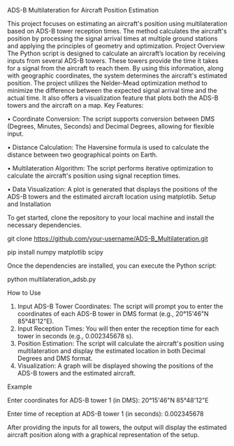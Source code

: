 ADS-B Multilateration for Aircraft Position Estimation

This project focuses on estimating an aircraft's position using multilateration based on ADS-B tower reception times. The method calculates the aircraft's position by processing the signal arrival times at multiple ground stations and applying the principles of geometry and optimization.
Project Overview
The Python script is designed to calculate an aircraft’s location by receiving inputs from several ADS-B towers. These towers provide the time it takes for a signal from the aircraft to reach them. By using this information, along with geographic coordinates, the system determines the aircraft's estimated position.
The project utilizes the Nelder-Mead optimization method to minimize the difference between the expected signal arrival time and the actual time. It also offers a visualization feature that plots both the ADS-B towers and the aircraft on a map.
Key Features:

•	Coordinate Conversion: The script supports conversion between DMS (Degrees, Minutes, Seconds) and Decimal Degrees, allowing for flexible input.

•	Distance Calculation: The Haversine formula is used to calculate the distance between two geographical points on Earth.

•	Multilateration Algorithm: The script performs iterative optimization to calculate the aircraft's position using signal reception times.

•	Data Visualization: A plot is generated that displays the positions of the ADS-B towers and the estimated aircraft location using matplotlib.
Setup and Installation

To get started, clone the repository to your local machine and install the necessary dependencies.

git clone https://github.com/your-username/ADS-B_Multilateration.git

pip install numpy matplotlib scipy

Once the dependencies are installed, you can execute the Python script:

python multilateration_adsb.py

How to Use

1.	Input ADS-B Tower Coordinates: The script will prompt you to enter the coordinates of each ADS-B tower in DMS format (e.g., 20°15'46"N 85°48'12"E).
2.	Input Reception Times: You will then enter the reception time for each tower in seconds (e.g., 0.002345678 s).
3.	Position Estimation: The script will calculate the aircraft's position using multilateration and display the estimated location in both Decimal Degrees and DMS format.
4.	Visualization: A graph will be displayed showing the positions of the ADS-B towers and the estimated aircraft.
   
Example

Enter coordinates for ADS-B tower 1 (in DMS): 20°15'46"N 85°48'12"E

Enter time of reception at ADS-B tower 1 (in seconds): 0.002345678

After providing the inputs for all towers, the output will display the estimated aircraft position along with a graphical representation of the setup.
